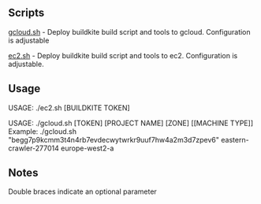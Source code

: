 ## Scripts

[gcloud.sh](gcloud.sh) - Deploy buildkite build script and tools to gcloud. Configuration is adjustable

[ec2.sh](ec2.sh) - Deploy buildkite build script and tools to ec2. Configuration is adjustable. 

## Usage

USAGE: ./ec2.sh [BUILDKITE TOKEN]

USAGE: ./gcloud.sh [TOKEN] [PROJECT NAME] [ZONE] [[MACHINE TYPE]]
Example: ./gcloud.sh "begg7p9kcmm3t4n4rb7evdecwytwrkr9uuf7hw4a2m3d7zpev6" eastern-crawler-277014 europe-west2-a

## Notes

Double braces indicate an optional parameter
